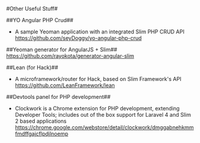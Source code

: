#Other Useful Stuff#

##YO Angular PHP Crud##
- A sample Yeoman application with an integrated Slim PHP CRUD API
https://github.com/seyDoggy/yo-angular-php-crud

##Yeoman generator for AngularJS + Slim##
https://github.com/rayokota/generator-angular-slim

##Lean (for Hack)##
- A microframework/router for Hack, based on Slim Framework's API
https://github.com/LeanFramework/lean

##Devtools panel for PHP development## 
- Clockwork is a Chrome extension for PHP development, extending Developer Tools; includes out of the box support for Laravel 4 and Slim 2 based applications
https://chrome.google.com/webstore/detail/clockwork/dmggabnehkmmfmdffgajcflpdjlnoemp
